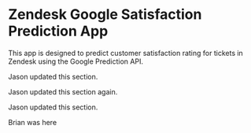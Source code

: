 Zendesk Google Satisfaction Prediction App
==========

This app is designed to predict customer satisfaction rating for tickets in Zendesk using the Google Prediction API.

Jason updated this section.

Jason updated this section again.

Jason updated this section.

Brian was here